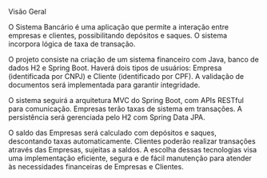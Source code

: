 Visão Geral


O Sistema Bancário é uma aplicação que permite a interação entre empresas e clientes, possibilitando depósitos e saques. O sistema incorpora lógica de taxa de transação.

O projeto consiste na criação de um sistema financeiro com Java, banco de dados H2 e Spring Boot. Haverá dois tipos de usuários: Empresa (identificada por CNPJ) e Cliente (identificado por CPF). A validação de documentos será implementada para garantir integridade.

O sistema seguirá a arquitetura MVC do Spring Boot, com APIs RESTful para comunicação. Empresas terão taxas de sistema em transações. 
A persistência será gerenciada pelo H2 com Spring Data JPA.

O saldo das Empresas será calculado com depósitos e saques, descontando taxas automaticamente. Clientes poderão realizar transações através das Empresas, sujeitas a saldos. 
A escolha dessas tecnologias visa uma implementação eficiente, segura e de fácil manutenção para atender às necessidades financeiras de Empresas e Clientes.


